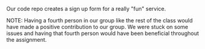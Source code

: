 Our code repo creates a sign up form for a really "fun" service. 

NOTE: Having a fourth person in our group like the rest of the class would have made a positive contribution to our group. We were stuck on some issues and having that fourth person would have been beneficial throughout the assignment. 